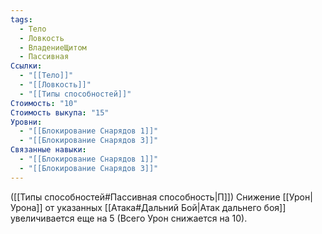 ```yaml
---
tags:
  - Тело
  - Ловкость
  - ВладениеЩитом
  - Пассивная
Ссылки:
  - "[[Тело]]"
  - "[[Ловкость]]"
  - "[[Типы способностей]]"
Стоимость: "10"
Стоимость выкупа: "15"
Уровни:
  - "[[Блокирование Снарядов 1]]"
  - "[[Блокирование Снарядов 3]]"
Связанные навыки:
  - "[[Блокирование Снарядов 1]]"
  - "[[Блокирование Снарядов 3]]"
---
```

([[Типы способностей#Пассивная способность|П]]) Снижение [[Урон|Урона]] от указанных [[Атака#Дальний Бой|Атак дальнего боя]] увеличивается еще на 5 (Всего Урон снижается на 10). 